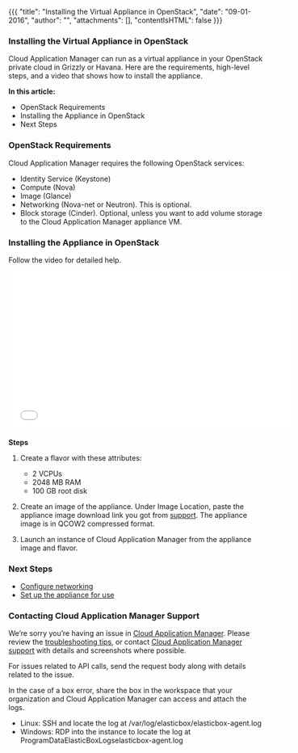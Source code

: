 {{{
"title": "Installing the Virtual Appliance in OpenStack",
"date": "09-01-2016",
"author": "",
"attachments": [],
"contentIsHTML": false
}}}

### Installing the Virtual Appliance in OpenStack
Cloud Application Manager can run as a virtual appliance in your OpenStack private cloud in Grizzly or Havana. Here are the requirements, high-level steps, and a video that shows how to install the appliance.

**In this article:**
* OpenStack Requirements
* Installing the Appliance in OpenStack
* Next Steps

### OpenStack Requirements
Cloud Application Manager requires the following OpenStack services:
* Identity Service (Keystone)
* Compute (Nova)
* Image (Glance)
* Networking (Nova-net or Neutron). This is optional.
* Block storage (Cinder). Optional, unless you want to add volume storage to the Cloud Application Manager appliance VM.

### Installing the Appliance in OpenStack
Follow the video for detailed help.
<iframe src="//player.vimeo.com/video/121204949" width="561" height="316" frameborder="0" webkitallowfullscreen="" mozallowfullscreen="" allowfullscreen=""></iframe>

**Steps**
1. Create a flavor with these attributes:
   * 2 VCPUs
   * 2048 MB RAM
   * 100 GB root disk

2. Create an image of the appliance. Under Image Location, paste the appliance image download link you got from  [support](mailto:incident@CenturyLink.com). The appliance image is in QCOW2 compressed format.
3. Launch an instance of Cloud Application Manager from the appliance image and flavor.

### Next Steps
* [Configure networking](./appliance-networking.md)
* [Set up the appliance for use](./appliance-initialsetup.md)

### Contacting Cloud Application Manager Support

We’re sorry you’re having an issue in [Cloud Application Manager](https://www.ctl.io/cloud-application-manager/). Please review the [troubleshooting tips](../Troubleshooting/troubleshooting-tips.md), or contact [Cloud Application Manager support](mailto:incident@CenturyLink.com) with details and screenshots where possible.

For issues related to API calls, send the request body along with details related to the issue.

In the case of a box error, share the box in the workspace that your organization and Cloud Application Manager can access and attach the logs.
* Linux: SSH and locate the log at /var/log/elasticbox/elasticbox-agent.log
* Windows: RDP into the instance to locate the log at ProgramDataElasticBoxLogselasticbox-agent.log
